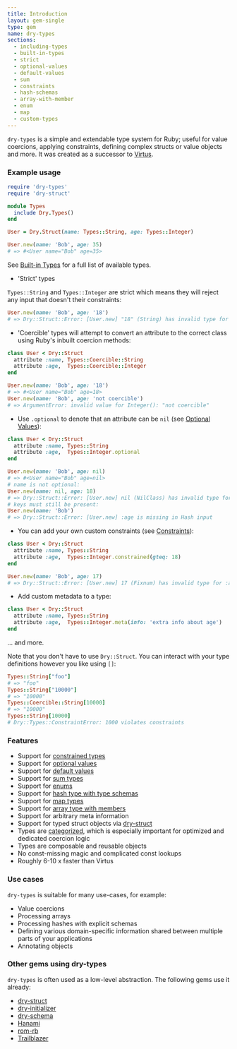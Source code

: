 ```yaml
---
title: Introduction
layout: gem-single
type: gem
name: dry-types
sections:
  - including-types
  - built-in-types
  - strict
  - optional-values
  - default-values
  - sum
  - constraints
  - hash-schemas
  - array-with-member
  - enum
  - map
  - custom-types
---
```


`dry-types` is a simple and extendable type system for Ruby; useful for value coercions, applying constraints, defining complex structs or value objects and more. It was created as a successor to [Virtus](https://github.com/solnic/virtus).

### Example usage

```ruby
require 'dry-types'
require 'dry-struct'

module Types
  include Dry.Types()
end

User = Dry.Struct(name: Types::String, age: Types::Integer)

User.new(name: 'Bob', age: 35)
# => #<User name="Bob" age=35>
```

See [Built-in Types](/gems/dry-types/built-in-types/) for a full list of available types.

- 'Strict' types

`Types::String` and `Types::Integer` are strict which means they will reject any input that doesn't their constraints:

```ruby
User.new(name: 'Bob', age: '18')
# => Dry::Struct::Error: [User.new] "18" (String) has invalid type for :age
```

- 'Coercible' types will attempt to convert an attribute to the correct class
  using Ruby's inbuilt coercion methods:

```ruby
class User < Dry::Struct
  attribute :name, Types::Coercible::String
  attribute :age,  Types::Coercible::Integer
end

User.new(name: 'Bob', age: '18')
# => #<User name="Bob" age=18>
User.new(name: 'Bob', age: 'not coercible')
# => ArgumentError: invalid value for Integer(): "not coercible"
```

- Use `.optional` to denote that an attribute can be `nil` (see [Optional Values](/gems/dry-types/optional-values)):

```ruby
class User < Dry::Struct
  attribute :name, Types::String
  attribute :age,  Types::Integer.optional
end

User.new(name: 'Bob', age: nil)
# => #<User name="Bob" age=nil>
# name is not optional:
User.new(name: nil, age: 18)
# => Dry::Struct::Error: [User.new] nil (NilClass) has invalid type for :name
# keys must still be present:
User.new(name: 'Bob')
# => Dry::Struct::Error: [User.new] :age is missing in Hash input
```

- You can add your own custom constraints (see [Constraints](/gems/dry-types/constraints.html)):

```ruby
class User < Dry::Struct
  attribute :name, Types::String
  attribute :age,  Types::Integer.constrained(gteq: 18)
end

User.new(name: 'Bob', age: 17)
# => Dry::Struct::Error: [User.new] 17 (Fixnum) has invalid type for :age
```

- Add custom metadata to a type:

```ruby
class User < Dry::Struct
  attribute :name, Types::String
  attribute :age,  Types::Integer.meta(info: 'extra info about age')
end
```

... and more.

Note that you don't have to use `Dry::Struct`. You can interact with your
type definitions however you like using `[]`:

```ruby
Types::String["foo"]
# => "foo"
Types::String["10000"]
# => "10000"
Types::Coercible::String[10000]
# => "10000"
Types::String[10000]
# Dry::Types::ConstraintError: 1000 violates constraints
```

### Features

* Support for [constrained types](/gems/dry-types/constraints)
* Support for [optional values](/gems/dry-types/optional-values)
* Support for [default values](/gems/dry-types/default-values)
* Support for [sum types](/gems/dry-types/sum)
* Support for [enums](/gems/dry-types/enum)
* Support for [hash type with type schemas](/gems/dry-types/hash-schemas)
* Support for [map types](/gems/dry-types/map)
* Support for [array type with members](/gems/dry-types/array-with-member)
* Support for arbitrary meta information
* Support for typed struct objects via [dry-struct](/gems/dry-struct)
* Types are [categorized](/gems/dry-types/built-in-types), which is especially important for optimized and dedicated coercion logic
* Types are composable and reusable objects
* No const-missing magic and complicated const lookups
* Roughly 6-10 x faster than Virtus

### Use cases

`dry-types` is suitable for many use-cases, for example:

  * Value coercions
  * Processing arrays
  * Processing hashes with explicit schemas
  * Defining various domain-specific information shared between multiple parts of your applications
  * Annotating objects

### Other gems using dry-types

`dry-types` is often used as a low-level abstraction. The following gems use it already:

* [dry-struct](/gems/dry-struct)
* [dry-initializer](/gems/dry-initializer)
* [dry-schema](/gems/dry-schema)
* [Hanami](http://hanamirb.org)
* [rom-rb](http://rom-rb.org)
* [Trailblazer](http://trailblazer.to)
